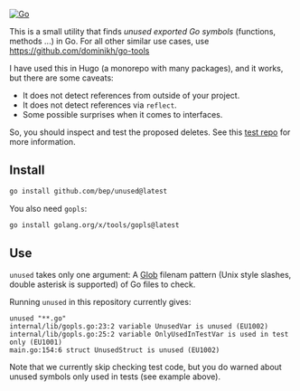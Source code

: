 [![Go](https://github.com/bep/unused/actions/workflows/go.yml/badge.svg)](https://github.com/bep/unused/actions/workflows/go.yml)

This is a small utility that finds _unused exported Go symbols_ (functions, methods ...) in Go. For all other similar use cases, use https://github.com/dominikh/go-tools

I have used this in Hugo (a monorepo with many packages), and it works, but there are some caveats:

* It does not detect references from outside of your project.
* It does not detect references via `reflect`.
* Some possible surprises when it comes to interfaces.

So, you should inspect and test the proposed deletes. See this [test repo](https://github.com/bep/unused-test) for more information.

## Install

```bash
go install github.com/bep/unused@latest
```

You also need `gopls`:

```bash
go install golang.org/x/tools/gopls@latest
```

## Use

`unused` takes only one argument: A [Glob](https://github.com/gobwas/glob) filenam pattern (Unix style slashes, double asterisk is supported) of Go files to check.

Running `unused` in this repository currently gives:

```
unused "**.go"                                                                       
internal/lib/gopls.go:23:2 variable UnusedVar is unused (EU1002)
internal/lib/gopls.go:25:2 variable OnlyUsedInTestVar is used in test only (EU1001)
main.go:154:6 struct UnusedStruct is unused (EU1002)
```

Note that we currently skip checking test code, but you do warned about unused symbols only used in tests (see example above).
